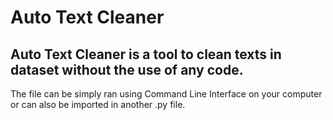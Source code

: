 # Auto Text Cleaner

## Auto Text Cleaner is a tool to clean texts in dataset without the use of any code. 
The file can be simply ran using Command Line Interface on your computer or can also be imported in another .py file. 


